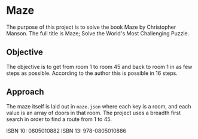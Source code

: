 # Maze

The purpose of this project is to solve the book Maze by Christopher Manson. 
The full title is Maze; Solve the World's Most Challenging Puzzle.

## Objective
The objective is to get from room 1 to room 45 and back to room 1 in as few steps as possible.
According to the author this is possible in 16 steps.

## Approach
The maze itself is laid out in `maze.json` where each key is a room, and each value is an array of doors in that room.
The project uses a breadth first search in order to find a route from 1 to 45.

ISBN 10: 0805010882
ISBN 13: 978-0805010886